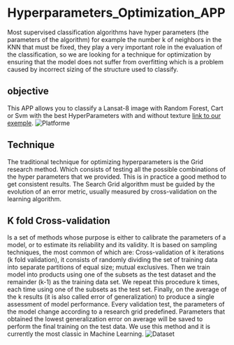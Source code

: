 # Hyperparameters_Optimization_APP
Most supervised classification algorithms have hyper parameters (the parameters of the algorithm) for example the number k of neighbors in the KNN that must be fixed, they play a very important role in the evaluation of the classification, so we are looking for a technique for optimization by ensuring that the model does not suffer from overfitting which is a problem caused by incorrect sizing of the structure used to classify.

## objective
This APP allows you to classify a Lansat-8 image with Random Forest, Cart or Svm with the best HyperParameters with and without texture [link to our exemple](https://ibtissem.users.earthengine.app/view/hyperparameters-optimization-app).
![Platforme](https://github.com/user-attachments/assets/16f2c0aa-7bb6-495c-ad59-9ab8c5963b00)

## Technique
The traditional technique for optimizing hyperparameters is the Grid research method. Which consists of testing all the possible combinations of the hyper parameters that
we provided. This is in practice a good method to get consistent results. The Search Grid algorithm must be guided by the evolution of an error metric, usually measured by cross-validation on the learning algorithm.

## K fold Cross-validation
Is a set of methods whose purpose is either to calibrate the parameters of a model, or to estimate its reliability and its validity. It is based on sampling techniques, the most common of which are: Cross-validation of k iterations (k fold validation), it consists of randomly dividing the set of training data into separate partitions of equal size; mutual exclusives. Then we train model into products using one of the subsets as the test dataset and the remainder (k-1) as the training data set. We repeat this procedure k times, each time using one of the subsets as the test set.
Finally, on the average of the k results (it is also called error of generalization) to produce a single assessment of model performance. Every validation test, the parameters of the model change according to a research grid predefined. Parameters that obtained the lowest generalization error on average will be saved to perform the final training on the test data. We use this method and it is currently the most classic in Machine Learning.
![Dataset](https://user-images.githubusercontent.com/101288856/192164692-928a1a87-2407-4fca-896e-82b0df3b5eac.png)
